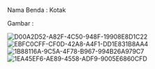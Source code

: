 Nama Benda : Kotak 

Gambar :

![D00A2D52-A82F-4C50-948F-19908E8D1C22](https://user-images.githubusercontent.com/55067921/134200440-d44ba5ea-46d3-4ded-b2e2-304cf7544836.jpg)
![EBFC0CFF-CF0D-42A8-A4F1-DD1E831B8AA4](https://user-images.githubusercontent.com/55067921/134200498-41c31ffe-7683-4da9-9203-a1f743a4876b.jpg)
![1B88116A-9C5A-4F78-B967-994B26A979C7](https://user-images.githubusercontent.com/55067921/134200532-6bc46c8f-8138-42f8-a41a-2cb505527ad2.jpg)
![1EA45EF6-AE89-4558-ADF9-9005E6860CFD](https://user-images.githubusercontent.com/55067921/134200561-dab9530e-4a10-4783-93e1-5ba5e25e36ff.jpg)

